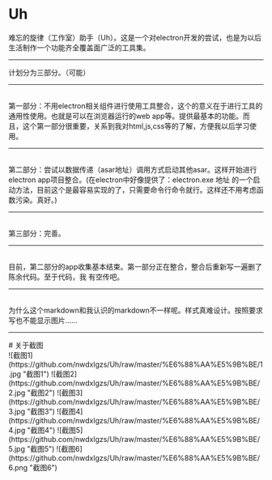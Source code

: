 # Uh
难忘的旋律（工作室）助手（Uh）。这是一个对electron开发的尝试，也是为以后生活制作一个功能齐全覆盖面广泛的工具集。
<hr/>
计划分为三部分。（可能）
<hr/><br/> 第一部分：不用electron相关组件进行使用工具整合，这个的意义在于进行工具的通用性使用。也就是可以在浏览器运行的web app等。提供最基本的功能。而且，这个第一部分很重要，关系到我对html,js,css等的了解，方便我以后学习使用。
<hr/><br/> 第二部分：尝试以数据传递（asar地址）调用方式启动其他asar。这样开始进行electron app项目整合。(在electron中好像提供了：electron.exe 地址 的一个启动方法，目前这个是最容易实现的了，只需要命令行命令就行。这样还不用考虑函数污染。真好。)
<hr/><br/> 第三部分：完善。
<hr/><br/> 目前，第二部分的app收集基本结束。第一部分正在整合，整合后重新写一遍删了陈余代码。至于代码，我
有空传吧。
<hr/><br/>
为什么这个markdown和我认识的markdown不一样呢。样式真难设计。按照要求写也不能显示图片……
<hr/>
# 关于截图<br/>
![截图1](https://github.com/nwdxlgzs/Uh/raw/master/%E6%88%AA%E5%9B%BE/1.jpg "截图1")
![截图2](https://github.com/nwdxlgzs/Uh/raw/master/%E6%88%AA%E5%9B%BE/2.jpg "截图2")
![截图3](https://github.com/nwdxlgzs/Uh/raw/master/%E6%88%AA%E5%9B%BE/3.jpg "截图3")
![截图4](https://github.com/nwdxlgzs/Uh/raw/master/%E6%88%AA%E5%9B%BE/4.jpg "截图4")
![截图5](https://github.com/nwdxlgzs/Uh/raw/master/%E6%88%AA%E5%9B%BE/5.jpg "截图5")
![截图6](https://github.com/nwdxlgzs/Uh/raw/master/%E6%88%AA%E5%9B%BE/6.png "截图6")
